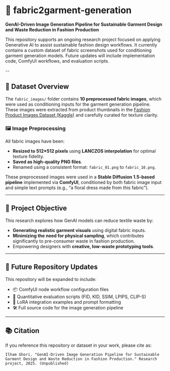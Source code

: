 # 👗 fabric2garment-generation

**GenAI-Driven Image Generation Pipeline for Sustainable Garment Design and Waste Reduction in Fashion Production**

This repository supports an ongoing research project focused on applying Generative AI to assist sustainable fashion design workflows. It currently contains a custom dataset of fabric screenshots used for conditioning garment generation models. Future updates will include implementation code, ComfyUI workflows, and evaluation scripts.

--

## 📁 Dataset Overview

The `fabric_images/` folder contains **10 preprocessed fabric images**, which were used as conditioning inputs for the garment generation pipeline. These images were extracted from product thumbnails in the [Fashion Product Images Dataset (Kaggle)](https://www.kaggle.com/datasets/paramaggarwal/fashion-product-images-dataset) and carefully curated for texture clarity.

### 🖼️ Image Preprocessing

All fabric images have been:
- **Resized to 512×512 pixels** using **LANCZOS interpolation** for optimal texture fidelity.
- **Saved as high-quality PNG files**.
- Renamed using a consistent format: `fabric_01.png` to `fabric_10.png`.

These preprocessed images were used in a **Stable Diffusion 1.5-based pipeline** implemented via **ComfyUI**, conditioned by both fabric image input and simple text prompts (e.g., “a floral dress made from this fabric”).

---

## 🎯 Project Objective

This research explores how GenAI models can reduce textile waste by:
- **Generating realistic garment visuals** using digital fabric inputs.
- **Minimizing the need for physical sampling**, which contributes significantly to pre-consumer waste in fashion production.
- Empowering designers with **creative, low-waste prototyping tools**.

---

## 🔮 Future Repository Updates

This repository will be expanded to include:
- 📦 ComfyUI node workflow configuration files
- 🧪 Quantitative evaluation scripts (FID, KID, SSIM, LPIPS, CLIP-S)
- 🧵 LoRA integration examples and prompt formatting
- 🛠️ Full source code for the image generation pipeline

---

## 📚 Citation

If you reference this repository or dataset in your work, please cite as:

```
Ilham Ghori. "GenAI-Driven Image Generation Pipeline for Sustainable Garment Design and Waste Reduction in Fashion Production." Research project, 2025. (Unpublished)
```
